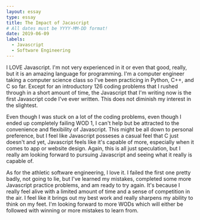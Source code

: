 ```yaml
---
layout: essay
type: essay
title: The Impact of Jacascript
# All dates must be YYYY-MM-DD format!
date: 2019-06-09
labels:
  - Javascript
  - Software Engineering
---
```


I LOVE Javascript. I'm not very experienced in it or even that good, really, but it is an amazing language for programming. I'm a computer engineer taking a computer science class so I've been practicing in Python, C++, and C so far. Except for an introductory 126 coding problems that I rushed through in a short amount of time, the Javascript that I'm writing now is the first Javascript code I've ever written. This does not diminish my interest in the slightest. 

Even though I was stuck on a lot of the coding problems, even though I ended up completely failing WOD 1, I can't help but be attracted to the convenience and flexibility of Javascript. This might be all down to personal preference, but I feel like Javascript posseses a casual feel that C just doesn't and yet, Javascript feels like it's capable of more, especially when it comes to app or website design. Again, this is all just speculation, but I really am looking forward to pursuing Javascript and seeing what it really is capable of. 

As for the athletic software engineering, I love it. I failed the first one pretty badly, not going to lie, but I've learned my mistakes, completed some more Javascript practice problems, and am ready to try again. It's because I really feel alive with a limited amount of time and a sense of competition in the air. I feel like it brings out my best work and really sharpens my ability to think on my feet. I'm looking forward to more WODs which will either be followed with winning or more mistakes to learn from. 
